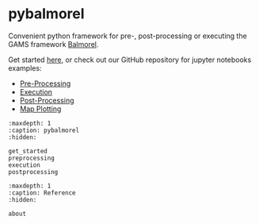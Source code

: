 # pybalmorel
Convenient python framework for pre-, post-processing or executing the GAMS framework [Balmorel](https://balmorelcommunity.github.io/Balmorel).

Get started [here](get_started.md), or check out our GitHub repository for jupyter notebooks examples:
- [Pre-Processing](https://github.com/Mathias157/pybalmorel/blob/master/examples/PreProcessing.ipynb)
- [Execution](https://github.com/Mathias157/pybalmorel/blob/master/examples/Execution.ipynb)
- [Post-Processing](https://github.com/Mathias157/pybalmorel/blob/master/examples/PostProcessing.ipynb)
- [Map Plotting](https://github.com/Mathias157/pybalmorel/blob/master/examples/MapPlotting.ipynb)


```{toctree}
:maxdepth: 1
:caption: pybalmorel
:hidden:

get_started
preprocessing
execution
postprocessing
```

```{toctree}
:maxdepth: 1
:caption: Reference
:hidden:

about
```